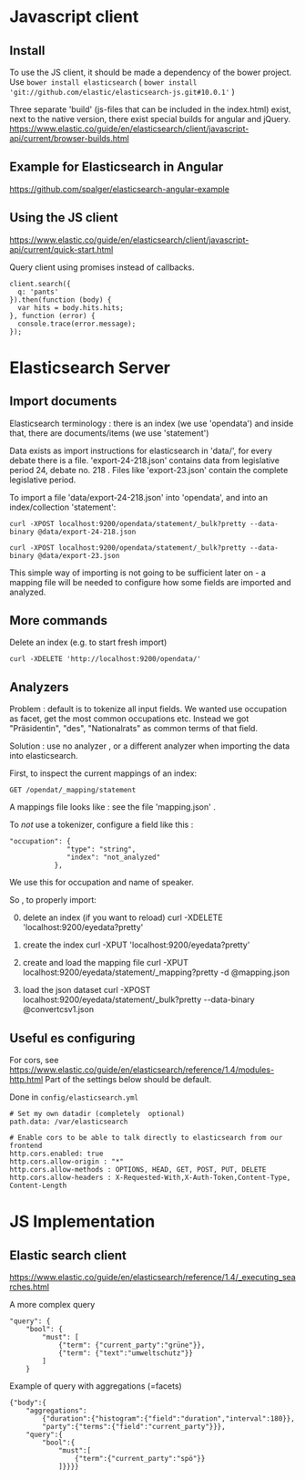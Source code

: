 
# Javascript client

## Install

To use the JS client, it should be made a dependency of the bower project.
Use `bower install elasticsearch` ( `bower install 'git://github.com/elastic/elasticsearch-js.git#10.0.1'` )

Three separate 'build' (js-files that can be included in the index.html)
exist, next to the native version, there exist special builds for angular and
jQuery.
https://www.elastic.co/guide/en/elasticsearch/client/javascript-api/current/browser-builds.html

## Example for Elasticsearch in Angular

https://github.com/spalger/elasticsearch-angular-example


## Using the JS client

https://www.elastic.co/guide/en/elasticsearch/client/javascript-api/current/quick-start.html


Query client using promises instead of callbacks.

    client.search({
      q: 'pants'
    }).then(function (body) {
      var hits = body.hits.hits;
    }, function (error) {
      console.trace(error.message);
    });


# Elasticsearch Server

## Import documents

Elasticsearch terminology : there is an index (we use 'opendata') and inside
that, there are documents/items (we use 'statement')

Data exists as import instructions for elasticsearch in 'data/', for every
debate there is a file. 'export-24-218.json' contains data from legislative
period 24, debate no. 218 . Files like 'export-23.json' contain the complete
legislative period.

To import a file 'data/export-24-218.json' into 'opendata', and into an
index/collection 'statement':

    curl -XPOST localhost:9200/opendata/statement/_bulk?pretty --data-binary @data/export-24-218.json

    curl -XPOST localhost:9200/opendata/statement/_bulk?pretty --data-binary @data/export-23.json

This simple way of importing is not going to be sufficient later on - a mapping file will
be needed to configure how some fields are imported and analyzed.

## More commands

Delete an index (e.g. to start fresh import)

    curl -XDELETE 'http://localhost:9200/opendata/'


## Analyzers

Problem : default is to tokenize all input fields.
We wanted use occupation as facet, get the most common occupations etc.
Instead we got "Präsidentin", "des", "Nationalrats" as common terms of that
field.

Solution : use no analyzer , or a different analyzer when importing the
data into elasticsearch.

First, to inspect the current mappings of an index:

    GET /opendat/_mapping/statement

A mappings file looks like : see the file 'mapping.json' .

To *not* use a tokenizer, configure a field like this :

    "occupation": {
                  "type": "string",
                  "index": "not_analyzed"
               },

We use this for occupation and name of speaker.

So , to properly import:

0) delete an index (if you want to reload)
curl -XDELETE 'localhost:9200/eyedata?pretty'

1) create the index
curl -XPUT 'localhost:9200/eyedata?pretty'

2) create and load the mapping file
curl -XPUT localhost:9200/eyedata/statement/_mapping?pretty -d @mapping.json

3) load the json dataset
curl -XPOST localhost:9200/eyedata/statement/_bulk?pretty --data-binary @convertcsv1.json



## Useful es configuring

For cors, see https://www.elastic.co/guide/en/elasticsearch/reference/1.4/modules-http.html
Part of the settings below should be default.


Done in `config/elasticsearch.yml`

    # Set my own datadir (completely  optional)
    path.data: /var/elasticsearch

    # Enable cors to be able to talk directly to elasticsearch from our frontend
    http.cors.enabled: true
    http.cors.allow-origin : "*"
    http.cors.allow-methods : OPTIONS, HEAD, GET, POST, PUT, DELETE
    http.cors.allow-headers : X-Requested-With,X-Auth-Token,Content-Type, Content-Length


# JS Implementation

## Elastic search client

https://www.elastic.co/guide/en/elasticsearch/reference/1.4/_executing_searches.html

A more complex query

    "query": {
        "bool": {
            "must": [
                {"term": {"current_party":"grüne"}},
                {"term": {"text":"umweltschutz"}}
            ]
        }


Example of query with aggregations (=facets)

    {"body":{
        "aggregations":
            {"duration":{"histogram":{"field":"duration","interval":180}},
            "party":{"terms":{"field":"current_party"}}},
        "query":{
            "bool":{
                "must":[
                    {"term":{"current_party":"spö"}}
                ]}}}}
